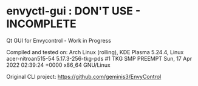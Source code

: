 # envyctl-gui : DON'T USE - INCOMPLETE
Qt GUI for Envycontrol - Work in Progress

Compiled and tested on: Arch Linux (rolling), KDE Plasma 5.24.4, Linux acer-nitroan515-54 5.17.3-256-tkg-pds #1 TKG SMP PREEMPT Sun, 17 Apr 2022 02:39:24 +0000 x86_64 GNU/Linux

Original CLI project: https://github.com/geminis3/EnvyControl
